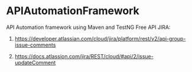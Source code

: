 # APIAutomationFramework
API Automation framework using Maven and TestNG
Free API JIRA:
1. https://developer.atlassian.com/cloud/jira/platform/rest/v2/api-group-issue-comments

2. https://docs.atlassion.com/jira/REST/cloud/#api/2/issue-updateComment
